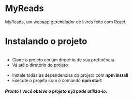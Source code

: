 # MyReads

MyReads, um webapp gerenciador de livros feito com React.

<h1>Instalando o projeto</h1>
<ul>
  <li>Clone o projeto em um diretório de sua preferência</li>
  <li>Vá até o diretório do projeto</li>
  <li>Instale todas as dependencias do projeto com <b>npm install</b></li>
  <li>Execute o projeto com o comando <b>npm start</b></li>
</ul>

<h5>Pronto ! você obteve o projeto e já pode utiliza-lo.</h5>

